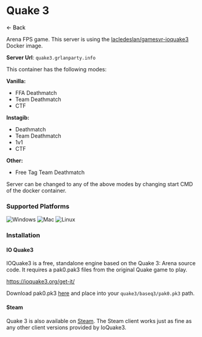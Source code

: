 # Quake 3
<a href="javascript:history.back()" style="text-decoration: none; color: black;">&#8592; Back</a>


Arena FPS game. This server is using the [lacledeslan/gamesvr-ioquake3](https://github.com/LacledesLAN/gamesvr-ioquake3) Docker image.

**Server Url**: `quake3.grlanparty.info`

This container has the following modes:

**Vanilla:**
- FFA Deathmatch
- Team Deathmatch
- CTF

**Instagib:**
- Deathmatch
- Team Deathmatch
- 1v1
- CTF

**Other:**
- Free Tag Team Deathmatch

Server can be changed to any of the above modes by changing start CMD of the docker container. 

### Supported Platforms
![Windows](https://img.icons8.com/color/48/000000/windows-10.png) ![Mac](https://img.icons8.com/color/48/000000/mac-os.png) ![Linux](https://img.icons8.com/color/48/000000/linux.png)

### Installation

#### IO Quake3
IOQuake3 is a free, standalone engine based on the Quake 3: Arena source code. It requires a pak0.pak3 files from the original Quake game to play.

https://ioquake3.org/get-it/

Download pak0.pk3 [here](https://grlanparty.info/assets/pak0.pk3) and place into your `quake3/baseq3/pak0.pk3` path.

#### Steam
Quake 3 is also available on [Steam](https://store.steampowered.com/app/2200/Quake_III_Arena/). The Steam client works
just as fine as any other client versions provided by IoQuake3. 
